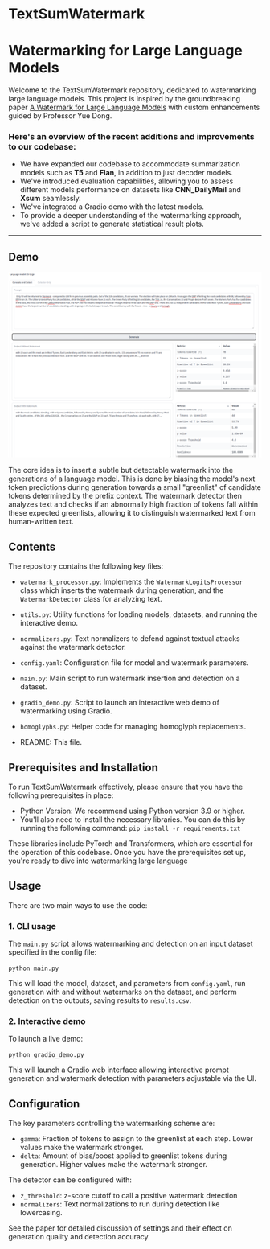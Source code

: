 # TextSumWatermark
# Watermarking for Large Language Models

Welcome to the TextSumWatermark repository, dedicated to watermarking large language models. This project is inspired by the groundbreaking paper [A Watermark for Large Language Models](https://arxiv.org/abs/2301.10226) with custom enhancements guided by Professor Yue Dong. 


### Here's an overview of the recent additions and improvements to our codebase:


- We have expanded our codebase to accommodate summarization models such as **T5** and **Flan**, in addition to just decoder models.
- We've introduced evaluation capabilities, allowing you to assess different models performance on datasets like **CNN_DailyMail** and **Xsum** seamlessly.
- We've integrated a Gradio demo with the latest models.
- To provide a deeper understanding of the watermarking approach, we've added a script to generate statistical result plots.

***
## Demo
![model_explain1](.asset/Demo_image.png)

The core idea is to insert a subtle but detectable watermark into the generations of a language model. This is done by biasing the model's next token predictions during generation towards a small "greenlist" of candidate tokens determined by the prefix context. The watermark detector then analyzes text and checks if an abnormally high fraction of tokens fall within these expected greenlists, allowing it to distinguish watermarked text from human-written text.

## Contents

The repository contains the following key files:

- `watermark_processor.py`: Implements the `WatermarkLogitsProcessor` class which inserts the watermark during generation, and the `WatermarkDetector` class for analyzing text.

- `utils.py`: Utility functions for loading models, datasets, and running the interactive demo.

- `normalizers.py`: Text normalizers to defend against textual attacks against the watermark detector. 

- `config.yaml`: Configuration file for model and watermark parameters.

- `main.py`: Main script to run watermark insertion and detection on a dataset.

- `gradio_demo.py`: Script to launch an interactive web demo of watermarking using Gradio.

- `homoglyphs.py`: Helper code for managing homoglyph replacements.

- README: This file.

## Prerequisites and Installation

To run TextSumWatermark effectively, please ensure that you have the following prerequisites in place:

- Python Version: We recommend using Python version 3.9 or higher.
- You'll also need to install the necessary libraries. You can do this by running the following command:
```pip install -r requirements.txt```

These libraries include PyTorch and Transformers, which are essential for the operation of this codebase. Once you have the prerequisites set up, you're ready to dive into watermarking large language 

## Usage 

There are two main ways to use the code:

### 1. CLI usage

The `main.py` script allows watermarking and detection on an input dataset specified in the config file:

```python main.py```


This will load the model, dataset, and parameters from `config.yaml`, run generation with and without watermarks on the dataset, and perform detection on the outputs, saving results to `results.csv`.


### 2. Interactive demo

To launch a live demo:

```python gradio_demo.py```


This will launch a Gradio web interface allowing interactive prompt generation and watermark detection with parameters adjustable via the UI.


## Configuration

The key parameters controlling the watermarking scheme are:

- `gamma`: Fraction of tokens to assign to the greenlist at each step. Lower values make the watermark stronger. 
- `delta`: Amount of bias/boost applied to greenlist tokens during generation. Higher values make the watermark stronger.

The detector can be configured with:

- `z_threshold`: z-score cutoff to call a positive watermark detection  
- `normalizers`: Text normalizations to run during detection like lowercasing.

See the paper for detailed discussion of settings and their effect on generation quality and detection accuracy.



